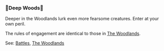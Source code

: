 ### 🌲Deep Woods🌲
Deeper in the Woodlands lurk even more fearsome creatures. Enter at your own peril.

The rules of engagement are identical to those in [The Woodlands](../woodlands/index.md).

See: [Battles](../../battles.md), [The Woodlands](../woodlands/index.md)


